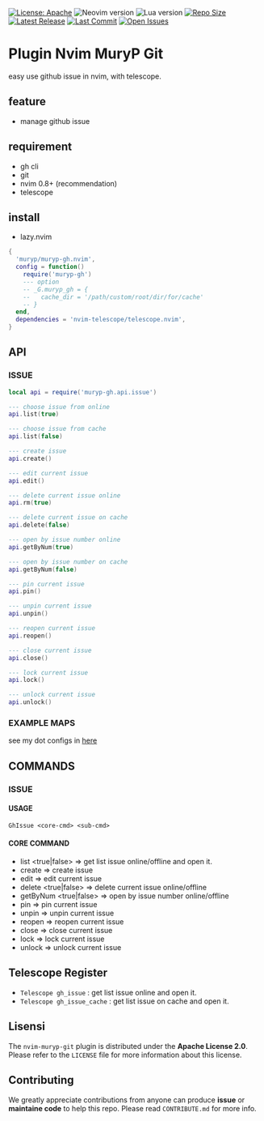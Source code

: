 [![License: Apache](https://img.shields.io/badge/License-Apache-blue.svg)](https://opensource.org/licenses/Apache-2.0)
![Neovim version](https://img.shields.io/badge/Neovim-0.8.x-green.svg)
![Lua version](https://img.shields.io/badge/Lua-5.4-yellow.svg)
[![Repo Size](https://img.shields.io/github/repo-size/muryp/muryp-gh.nvim)](https://github.com/muryp/muryp-gh.nvim)
[![Latest Release](https://img.shields.io/github/release/muryp/muryp-gh.nvim)](https://github.com/muryp/muryp-gh.nvim/releases/latest)
[![Last Commit](https://img.shields.io/github/last-commit/muryp/muryp-gh.nvim)](https://github.com/muryp/muryp-gh.nvim/commits/master)
[![Open Issues](https://img.shields.io/github/issues/muryp/muryp-gh.nvim)](https://github.com/muryp/muryp-gh.nvim/issues)

# Plugin Nvim MuryP Git

easy use github issue in nvim, with telescope.

## feature

- manage github issue

## requirement

- gh cli
- git
- nvim 0.8+ (recommendation)
- telescope

## install

- lazy.nvim

```lua
{
  'muryp/muryp-gh.nvim',
  config = function()
    require('muryp-gh')
    --- option
    -- _G.muryp_gh = {
    --   cache_dir = '/path/custom/root/dir/for/cache'
    -- }
  end,
  dependencies = 'nvim-telescope/telescope.nvim',
}
```

## API

### ISSUE
```lua
local api = require('muryp-gh.api.issue')

--- choose issue from online
api.list(true)

--- choose issue from cache
api.list(false)

--- create issue
api.create()

--- edit current issue
api.edit()

--- delete current issue online
api.rm(true)

--- delete current issue on cache
api.delete(false)

--- open by issue number online
api.getByNum(true)

--- open by issue number on cache
api.getByNum(false)

--- pin current issue
api.pin()

--- unpin current issue
api.unpin()

--- reopen current issue
api.reopen()

--- close current issue
api.close()

--- lock current issue
api.lock()

--- unlock current issue
api.unlock()

```

### EXAMPLE MAPS

see my dot configs in [here](https://github.com/alifprihantoro/conf.nvim)

## COMMANDS
### ISSUE
#### USAGE
```
GhIssue <core-cmd> <sub-cmd>
```
#### CORE COMMAND
- list <true|false> => get list issue online/offline and open it.
- create => create issue
- edit => edit current issue
- delete <true|false> => delete current issue online/offline
- getByNum <true|false> => open by issue number online/offline
- pin => pin current issue
- unpin => unpin current issue
- reopen => reopen current issue
- close => close current issue
- lock => lock current issue
- unlock => unlock current issue

## Telescope Register

- `Telescope gh_issue` : get list issue online and open it.
- `Telescope gh_issue_cache` : get list issue on cache and open it.

## Lisensi

The `nvim-muryp-git` plugin is distributed under the **Apache License 2.0**. Please refer to the `LICENSE` file for more information about this license.

## Contributing

We greatly appreciate contributions from anyone can produce **issue** or **maintaine code** to help this repo. Please read `CONTRIBUTE.md` for more info.